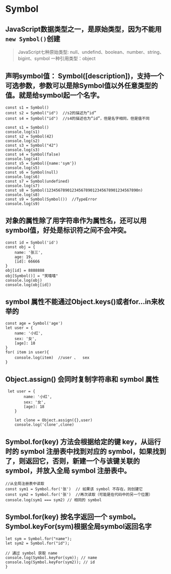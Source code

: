 # Symbol 

## JavaScript数据类型之一，是原始类型，因为不能用`new Symbol()`创建
> JavaScript七种原始类型: null、undefind、boolean、number、string、bigint、symbol
> 一种引用类型：object



## 声明symbol值： Symbol([description])，支持一个可选参数，参数可以是除Symbol值以外任意类型的值。就是给symbol起一个名字。
```
const s1 = Symbol()  
const s2 = Symbol("id")  //s2的描述为“id”
const s4 = Symbol("id")  //s4的描述也为“id”，但是名字相同，但是值不同  

const s1 = Symbol()
console.log(s1)
const s2 = Symbol(42)
console.log(s2)
const s3 = Symbol("42")
console.log(s3)
const s4 = Symbol(false)
console.log(s4)
const s5 = Symbol({name:'sym'})
console.log(s5)
const s6 = Symbol(null)
console.log(s6)
const s7 = Symbol(undefined)
console.log(s7)
const s8 = Symbol(1234567890123456789012345678901234567890n)
console.log(s8)
const s9 = Symbol(Symbol())  //TypeError
console.log(s9)

```


## 对象的属性除了用字符串作为属性名，还可以用symbol值，好处是标识符之间不会冲突。
```
const id = Symbol('id')
const obj = {
    name: '张三',
    age: 19,
    [id]: 66666
}
obj[id] = 8888888
obj[Symbol()] = "笑嘻嘻"
console.log(obj)
console.log(obj[id])
```

## symbol 属性不能通过Object.keys()或者for...in来枚举的
```
const age = Symbol('age')
let user = {
    name: '小红',
    sex: '女',
    [age]: 18
}
for( item in user){
    console.log(item)  //user 、  sex
}

```

## Object.assign() 会同时复制字符串和 symbol 属性
```
 let user = {
        name: '小红',
        sex: '女',
        [age]: 18
    }
    
    let clone = Object.assign({},user)
    console.log('clone',clone)

```





## Symbol.for(key) 方法会根据给定的键 key，从运行时的 symbol 注册表中找到对应的 symbol，如果找到了，则返回它，否则，新建一个与该键关联的 symbol，并放入全局 symbol 注册表中。
```
//从全局注册表中读取
const sym1 = Symbol.for('张')  // 如果该 symbol 不存在，则创建它
const sym2 = Symbol.for('张')  //再次读取（可能是在代码中的另一个位置）
console.log(sym1 === sym2) // 相同的 symbol
```

## Symbol.for(key) 按名字返回一个 symbol。Symbol.keyFor(sym)根据全局symbol返回名字
```
let sym = Symbol.for("name");
let sym2 = Symbol.for("id");

// 通过 symbol 获取 name
console.log(Symbol.keyFor(sym)); // name
console.log(Symbol.keyFor(sym2)); // id
}

```

